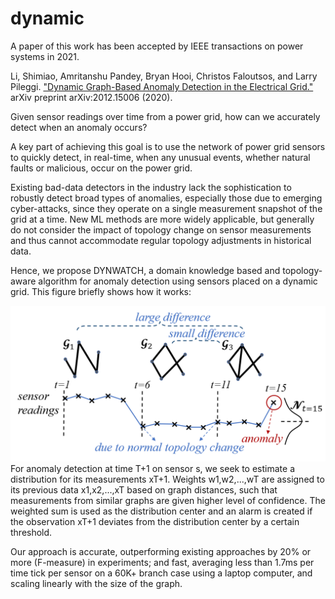# dynamic

A paper of this work has been accepted by IEEE transactions on power systems in 2021.

Li, Shimiao, Amritanshu Pandey, Bryan Hooi, Christos Faloutsos, and Larry Pileggi. ["Dynamic Graph-Based Anomaly Detection in the Electrical Grid."](https://arxiv.org/pdf/2012.15006.pdf) arXiv preprint arXiv:2012.15006 (2020).

Given sensor readings over time from a power grid, how can we accurately detect when an anomaly occurs? 

A key part of achieving this goal is to use the network of power grid sensors to quickly detect, in real-time, when any unusual events, whether natural faults or malicious, occur on the power grid. 

Existing bad-data detectors in the industry lack the sophistication to robustly detect broad types of anomalies, especially those due to emerging cyber-attacks, since they operate on a single measurement snapshot of the grid at a time. New ML methods are more widely applicable, but generally do not consider the impact of topology change on sensor measurements and thus cannot accommodate regular topology adjustments in historical data. 

Hence, we propose DYNWATCH, a domain knowledge based and topology-aware algorithm for anomaly detection using sensors placed on a dynamic grid. This figure briefly shows how it works:

![method](plots/toyexample_dynwatch.png)
For anomaly detection at time T+1 on sensor s, we seek to estimate a distribution for its measurements xT+1. Weights w1,w2,...,wT are assigned to its previous data x1,x2,...,xT based on graph distances, such that measurements from similar graphs are given higher level of confidence. The weighted sum is used as the distribution center and an alarm is created if the observation xT+1 deviates from the distribution center by a certain threshold.

Our approach is accurate, outperforming existing approaches by 20% or more (F-measure) in experiments; and fast, averaging less than 1.7ms per time tick per sensor on a 60K+ branch case using a laptop computer, and scaling linearly with the size of the graph.
